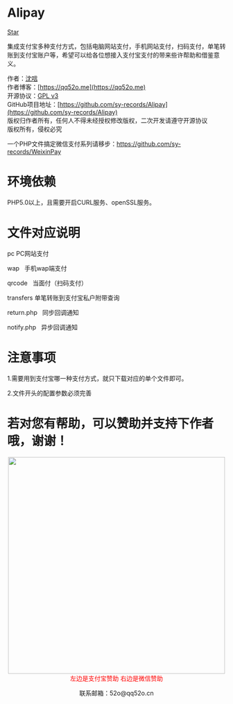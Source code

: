 # Alipay

<!-- Place this tag where you want the button to render. -->
<a class="github-button" href="https://github.com/sy-records/Alipay" data-size="large" data-show-count="true" aria-label="Star sy-records/Alipay on GitHub">Star</a>

集成支付宝多种支付方式，包括电脑网站支付，手机网站支付，扫码支付，单笔转账到支付宝账户等，希望可以给各位想接入支付宝支付的带来些许帮助和借鉴意义。  

作者：[沈唁](https://qq52o.me)  
作者博客：[https://qq52o.me](https://qq52o.me)  
开源协议：[GPL v3](https://opensource.org/licenses/GPL-3.0)  
GitHub项目地址：[https://github.com/sy-records/Alipay](https://github.com/sy-records/Alipay)  
版权归作者所有，任何人不得未经授权修改版权，二次开发请遵守开源协议  
版权所有，侵权必究  

一个PHP文件搞定微信支付系列请移步：https://github.com/sy-records/WeixinPay  

# 环境依赖

PHP5.0以上，且需要开启CURL服务、openSSL服务。  

# 文件对应说明

pc         PC网站支付  

wap   手机wap端支付  

qrcode   当面付（扫码支付）  

transfers	单笔转账到支付宝私户附带查询  

return.php   同步回调通知  

notify.php   异步回调通知  

# 注意事项

1.需要用到支付宝哪一种支付方式，就只下载对应的单个文件即可。  

2.文件开头的配置参数必须完善  



# 若对您有帮助，可以赞助并支持下作者哦，谢谢！

<p align="center">
    <img src="https://qq52o.me/wp-content/themes/c7v5/img/zanzhu.jpg" width="500px"></br>
    <span style="color: #ff0000;">左边是支付宝赞助 右边是微信赞助</span>
    <p align="center">联系邮箱：52o@qq52o.cn</p>
</p>
